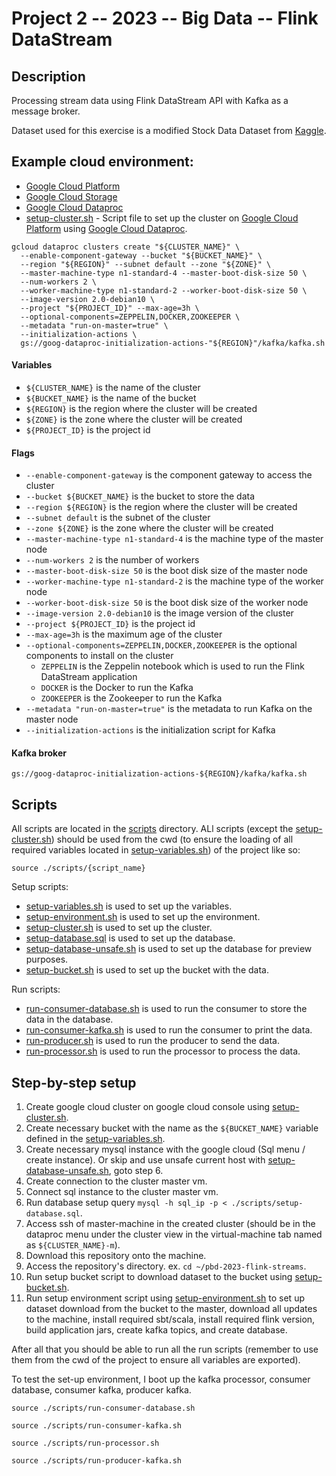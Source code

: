 # Project 2 -- 2023 -- Big Data -- Flink DataStream

## Description

Processing stream data using Flink DataStream API with Kafka as a message broker.

Dataset used for this exercise is a modified Stock Data Dataset
from [Kaggle](https://www.kaggle.com/jacksoncrow/stock-market-dataset).

## Example cloud environment:

- [Google Cloud Platform](https://cloud.google.com/)
- [Google Cloud Storage](https://cloud.google.com/storage)
- [Google Cloud Dataproc](https://cloud.google.com/dataproc)
- [setup-cluster.sh](./scripts/setup-cluster.sh) - Script file to set up the cluster
  on [Google Cloud Platform](https://cloud.google.com/) using
  [Google Cloud Dataproc](https://cloud.google.com/dataproc).

```shell
gcloud dataproc clusters create "${CLUSTER_NAME}" \
  --enable-component-gateway --bucket "${BUCKET_NAME}" \
  --region "${REGION}" --subnet default --zone "${ZONE}" \
  --master-machine-type n1-standard-4 --master-boot-disk-size 50 \
  --num-workers 2 \
  --worker-machine-type n1-standard-2 --worker-boot-disk-size 50 \
  --image-version 2.0-debian10 \
  --project "${PROJECT_ID}" --max-age=3h \
  --optional-components=ZEPPELIN,DOCKER,ZOOKEEPER \
  --metadata "run-on-master=true" \
  --initialization-actions \
  gs://goog-dataproc-initialization-actions-"${REGION}"/kafka/kafka.sh
```

#### Variables

- `${CLUSTER_NAME}` is the name of the cluster
- `${BUCKET_NAME}` is the name of the bucket
- `${REGION}` is the region where the cluster will be created
- `${ZONE}` is the zone where the cluster will be created
- `${PROJECT_ID}` is the project id

#### Flags

- `--enable-component-gateway` is the component gateway to access the cluster
- `--bucket ${BUCKET_NAME}` is the bucket to store the data
- `--region ${REGION}` is the region where the cluster will be created
- `--subnet default` is the subnet of the cluster
- `--zone ${ZONE}` is the zone where the cluster will be created
- `--master-machine-type n1-standard-4` is the machine type of the master node
- `--num-workers 2` is the number of workers
- `--master-boot-disk-size 50` is the boot disk size of the master node
- `--worker-machine-type n1-standard-2` is the machine type of the worker node
- `--worker-boot-disk-size 50` is the boot disk size of the worker node
- `--image-version 2.0-debian10` is the image version of the cluster
- `--project ${PROJECT_ID}` is the project id
- `--max-age=3h` is the maximum age of the cluster
- `--optional-components=ZEPPELIN,DOCKER,ZOOKEEPER` is the optional components to install on the cluster
    - `ZEPPELIN` is the Zeppelin notebook which is used to run the Flink DataStream application
    - `DOCKER` is the Docker to run the Kafka
    - `ZOOKEEPER` is the Zookeeper to run the Kafka
- `--metadata "run-on-master=true"` is the metadata to run Kafka on the master node
- `--initialization-actions` is the initialization script for Kafka

#### Kafka broker

```shell
gs://goog-dataproc-initialization-actions-${REGION}/kafka/kafka.sh
```

## Scripts

All scripts are located in the [scripts](./scripts) directory.
ALl scripts (except the [setup-cluster.sh](./scripts/setup-cluster.sh)) should be used from the cwd (to ensure the
loading of all required variables located in [setup-variables.sh](./scripts/setup-variables.sh)) of the project like so:

```shell
source ./scripts/{script_name}
```

Setup scripts:

- [setup-variables.sh](./scripts/setup-variables.sh) is used to set up the variables.
- [setup-environment.sh](./scripts/setup-environment.sh) is used to set up the environment.
- [setup-cluster.sh](./scripts/setup-cluster.sh) is used to set up the cluster.
- [setup-database.sql](./scripts/setup-database.sql) is used to set up the database.
- [setup-database-unsafe.sh](./scripts/setup-database-unsafe.sh) is used to set up the database for preview purposes.
- [setup-bucket.sh](./scripts/setup-bucket.sh) is used to set up the bucket with the data.

Run scripts:

- [run-consumer-database.sh](./scripts/run-consumer-database.sh) is used to run the consumer to store the data in the
  database.
- [run-consumer-kafka.sh](./scripts/run-consumer-kafka.sh) is used to run the consumer to print the data.
- [run-producer.sh](./scripts/run-producer-kafka.sh) is used to run the producer to send the data.
- [run-processor.sh](./scripts/run-processor.sh) is used to run the processor to process the data.

## Step-by-step setup

1. Create google cloud cluster on google cloud console using [setup-cluster.sh](./scripts/setup-cluster.sh).
2. Create necessary bucket with the name as the `${BUCKET_NAME}` variable defined in
   the [setup-variables.sh](./scripts/setup-variables.sh).
3. Create necessary mysql instance with the google cloud (Sql menu / create instance). Or skip and use unsafe
   current host with [setup-database-unsafe.sh](./scripts/setup-database-unsafe.sh), goto step 6.
4. Create connection to the cluster master vm.
5. Connect sql instance to the cluster master vm.
6. Run database setup query `mysql -h sql_ip -p < ./scripts/setup-database.sql`.
7. Access ssh of master-machine in the created cluster (should be in the dataproc menu under the cluster view in the
   virtual-machine tab named as `${CLUSTER_NAME}-m`).
8. Download this repository onto the machine.
9. Access the repository's directory. ex. `cd ~/pbd-2023-flink-streams`.
10. Run setup bucket script to download dataset to the bucket using [setup-bucket.sh](./scripts/setup-bucket.sh).
11. Run setup environment script using [setup-environment.sh](./scripts/setup-environment.sh) to set up dataset download
    from the bucket to the master, download all updates to the
    machine, install required sbt/scala, install required flink version, build application jars, create kafka topics,
    and
    create database.

After all that you should be able to run all the run scripts (remember to use them from the cwd of the project to ensure
all variables are exported).

To test the set-up environment, I boot up the kafka processor, consumer database, consumer kafka, producer kafka.

```shell
source ./scripts/run-consumer-database.sh
```

```shell
source ./scripts/run-consumer-kafka.sh
```

```shell
source ./scripts/run-processor.sh
```

```shell
source ./scripts/run-producer-kafka.sh
```
